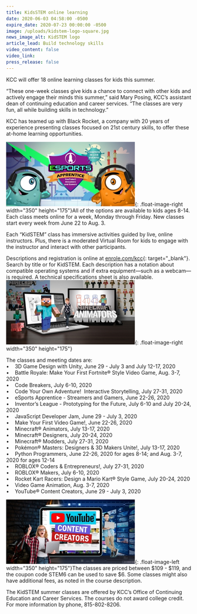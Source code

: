```yaml
---
title: KidsSTEM online learning
date: 2020-06-03 04:58:00 -0500
expire_date: 2020-07-23 00:00:00 -0500
image: /uploads/kidstem-logo-square.jpg
news_image_alt: KidSTEM logo
article_lead: Build technology skills
video_content: false
video_link:
press_release: false
---
```


KCC will offer 18 online learning classes for kids this summer.

“These one-week classes give kids a chance to connect with other kids and actively engage their minds this summer,” said Mary Posing, KCC’s assistant dean of continuing education and career services. “The classes are very fun, all while building skills in technology.”

KCC has teamed up with Black Rocket, a company with 20 years of experience presenting classes focused on 21st century skills, to offer these at-home learning opportunities.

![](/uploads/esports-kcc-kidstem-sm.jpg){: .float-image-right width="350" height="175"}All of the options are available to kids ages 8-14. Each class meets online for a week, Monday through Friday. New classes start every week from June 22 to Aug. 3.

Each “KidSTEM” class has immersive activities guided by live, online instructors. Plus, there is a moderated Virtual Room for kids to engage with the instructor and interact with other participants.

Descriptions and registration is online at [enrole.com/kcc](https://www.enrole.com/kcc/jsp/index.jsp){: target="_blank"}. Search by title or for KidSTEM. Each description has a notation about compatible operating systems and if extra equipment—such as a webcam—is required. A technical specifications sheet is also available.&nbsp;![](/uploads/minecraft-animators-kcc-kidstem-sm.jpg){: .float-image-right width="350" height="175"}

The classes and meeting dates are:<br>• &nbsp; &nbsp;3D Game Design with Unity, June 29 - July 3 and July 12-17, 2020&nbsp;<br>• &nbsp; &nbsp;Battle Royale: Make Your First Fortnite&reg; Style Video Game, Aug. 3-7, 2020<br>• &nbsp; &nbsp;Code Breakers, July 6-10, 2020<br>• &nbsp; &nbsp;Code Your Own Adventure\! &nbsp;Interactive Storytelling, July 27-31, 2020<br>• &nbsp; &nbsp;eSports Apprentice - Streamers and Gamers, June 22-26, 2020<br>• &nbsp; &nbsp;Inventor’s League - Prototyping for the Future, July 6-10 and July 20-24, 2020<br>• &nbsp; &nbsp;JavaScript Developer Jam, June 29 - July 3, 2020<br>• &nbsp; &nbsp;Make Your First Video Game\!, June 22-26, 2020<br>• &nbsp; &nbsp;Minecraft&reg; Animators, July 13-17, 2020<br>• &nbsp; &nbsp;Minecraft&reg; Designers, July 20-24, 2020<br>• &nbsp; &nbsp;Minecraft&reg; Modders, July 27-31, 2020<br>• &nbsp; &nbsp;Pok&eacute;mon&reg; Masters: Designers & 3D Makers Unite\!, July 13-17, 2020<br>• &nbsp; &nbsp;Python Programmers, June 22-26, 2020 for ages 8-14; and Aug. 3-7, 2020 for ages 12-14<br>• &nbsp; &nbsp;ROBLOX&reg; Coders & Entrepreneurs\!, July 27-31, 2020<br>• &nbsp; &nbsp;ROBLOX&reg; Makers, July 6-10, 2020&nbsp;<br>• &nbsp; &nbsp;Rocket Kart Racers: Design a Mario Kart&reg; Style Game, July 20-24, 2020<br>• &nbsp; &nbsp;Video Game Animation, Aug. 3-7, 2020<br>• &nbsp; &nbsp;YouTube&reg; Content Creators, June 29 - July 3, 2020

![](/uploads/youtube-content-creators-kcc-kidstem-sm.jpg){: .float-image-left width="350" height="175"}The classes are priced between $109 - $119, and the coupon code STEM6 can be used to save $6. Some classes might also have additional fees, as noted in the course description.

The KidSTEM summer classes are offered by KCC’s Office of Continuing Education and Career Services. The courses do not award college credit. For more information by phone, 815-802-8206.&nbsp;<br>&nbsp;